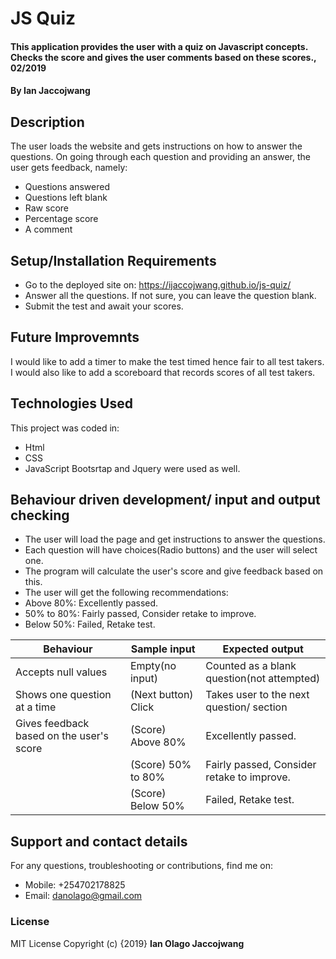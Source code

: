 # JS Quiz
#### This application provides the user with a quiz on Javascript concepts. Checks the score and gives the user comments based on these scores., 02/2019
#### By **Ian Jaccojwang**
## Description
The user loads the website and gets instructions on how to answer the questions. On going through each question and providing an answer, the user gets feedback, namely:
* Questions answered
* Questions left blank
* Raw score
* Percentage score
* A comment
## Setup/Installation Requirements
* Go to the deployed site on: https://ijaccojwang.github.io/js-quiz/
* Answer all the questions. If not sure, you can leave the question blank.
* Submit the test and await your scores.
## Future Improvemnts
I would like to add a timer to make the test timed hence fair to all test takers. I would also like to add a scoreboard that records scores of all test takers.
## Technologies Used
This project was coded in:
* Html
* CSS
* JavaScript
Bootsrtap and Jquery were used as well.
## Behaviour driven development/ input and output checking
* The user will load the page and get instructions to answer the questions.
* Each question will have choices(Radio buttons) and the user will select one.
* The program will calculate the user's score and give feedback based on this.
* The user will get the following recommendations:
* Above 80%: Excellently passed.
* 50% to 80%: Fairly passed, Consider retake to improve.
* Below 50%: Failed, Retake test.

| Behaviour                                | Sample input         | Expected output                             |
|------------------------------------------|----------------------|---------------------------------------------|
| Accepts null values                      | Empty(no input)      | Counted as a blank question(not attempted)   |
| Shows one question at a time             | (Next button) Click  | Takes user to the next question/ section    |
| Gives feedback based on the user's score | (Score) Above 80%    | Excellently passed.                         |
|                                          | (Score) 50% to 80%   | Fairly passed, Consider retake to improve.  |
|                                          | (Score) Below 50%    | Failed, Retake test.                        |
## Support and contact details
For any questions, troubleshooting or contributions,  find me on:
* Mobile: +254702178825
* Email: danolago@gmail.com
### License
MIT License
Copyright (c) {2019} **Ian Olago Jaccojwang**
